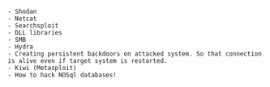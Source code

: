 	- Shodan
	- Netcat
	- Searchsploit
	- DLL libraries
	- SMB
	- Hydra
	- Creating persistent backdoors on attacked system. So that connection is alive even if target system is restarted.
	- Kiwi (Metasploit)
	- How to hack NOSql databases!